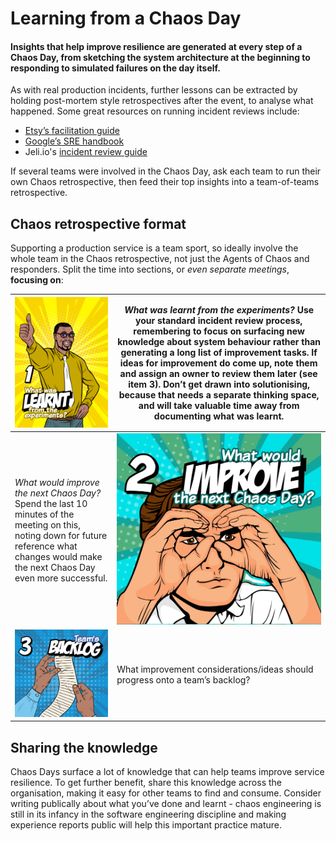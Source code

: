 # Learning from a Chaos Day

#### Insights that help improve resilience are generated at every step of a Chaos Day, from sketching the system architecture at the beginning to responding to simulated failures on the day itself.&#x20;

As with real production incidents, further lessons can be extracted by holding post-mortem style retrospectives after the event, to analyse what happened. Some great resources on running incident reviews include:&#x20;

* [Etsy’s facilitation guide](https://extfiles.etsy.com/DebriefingFacilitationGuide.pdf)
* [Google’s SRE handbook](https://sre.google/sre-book/postmortem-culture/)&#x20;
* Jeli.io's [incident review guide](https://www.jeli.io/blog/what-is-incident-analysis-and-why-should-we-do-it/)

If several teams were involved in the Chaos Day, ask each team to run their own Chaos retrospective, then feed their top insights into a team-of-teams retrospective.

## Chaos retrospective format

Supporting a production service is a team sport, so ideally involve the whole team in the Chaos retrospective, not just the Agents of Chaos and responders. Split the time into sections, or _even separate meetings_, **focusing on**:

| ![](../.gitbook/assets/retro1@4x.png)                                                                                                                                                        | _What was learnt from the experiments?_ Use your standard incident review process, remembering to focus on surfacing new knowledge about system behaviour rather than  generating a long list of improvement tasks. If ideas for improvement do come up, note them and assign an owner to review them later (see item 3). Don’t get drawn into solutionising, because that needs a separate thinking space, and will take valuable time away from documenting what was learnt. |
| -------------------------------------------------------------------------------------------------------------------------------------------------------------------------------------------- | ------------------------------------------------------------------------------------------------------------------------------------------------------------------------------------------------------------------------------------------------------------------------------------------------------------------------------------------------------------------------------------------------------------------------------------------------------------------------------ |
| _What would improve the next Chaos Day?_ Spend the last 10 minutes of the meeting on this, noting down for future reference what changes would make the next Chaos Day even more successful. | ![](<../.gitbook/assets/retro2@4x (1).png>)                                                                                                                                                                                                                                                                                                                                                                                                                                    |
| ![](../.gitbook/assets/retro3@4x.png)                                                                                                                                                        | What improvement considerations/ideas should progress onto a team’s backlog?                                                                                                                                                                                                                                                                                                                                                                                                   |

## Sharing the knowledge

Chaos Days surface a lot of knowledge that can help teams improve service resilience. To get further benefit, share this knowledge across the organisation, making it easy for other teams to find and consume. Consider writing publically about what you’ve done and learnt - chaos engineering is still in its infancy in the software engineering discipline and making experience reports public will help this important practice mature.
